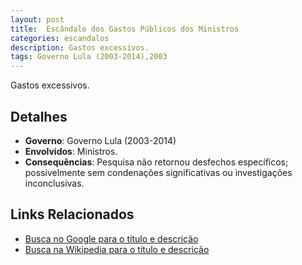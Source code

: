 ```yaml
---
layout: post
title:  Escândalo dos Gastos Públicos dos Ministros
categories: escandalos
description: Gastos excessivos.
tags: Governo Lula (2003-2014),2003
---
```


Gastos excessivos.

## Detalhes
- **Governo**: Governo Lula (2003-2014)
- **Envolvidos**: Ministros.
- **Consequências**: Pesquisa não retornou desfechos específicos; possivelmente sem condenações significativas ou investigações inconclusivas.

## Links Relacionados
- [Busca no Google para o título e descrição](https://www.google.com/search?q=Esc%C3%A2ndalo%20dos%20Gastos%20P%C3%BAblicos%20dos%20Ministros%20Gastos%20excessivos.%20Governo%20Lula%20%282003-2014%29)
- [Busca na Wikipedia para o título e descrição](https://en.wikipedia.org/w/index.php?search=Esc%C3%A2ndalo%20dos%20Gastos%20P%C3%BAblicos%20dos%20Ministros%20Gastos%20excessivos.%20Governo%20Lula%20%282003-2014%29)
